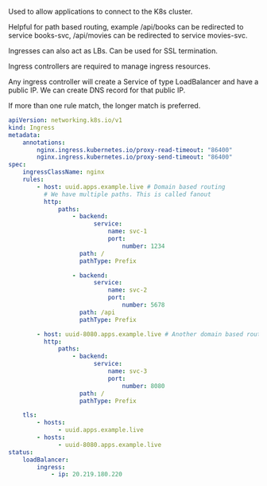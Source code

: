 Used to allow applications to connect to the K8s cluster.

Helpful for path based routing, example /api/books can be redirected to service books-svc, /api/movies can be redirected to service movies-svc.

Ingresses can also act as LBs.
Can be used for SSL termination.

Ingress controllers are required to manage ingress resources.

Any ingress controller will create a Service of type LoadBalancer and have a public IP. We can create DNS record for that public IP.

If more than one rule match, the longer match is preferred.

```yaml
apiVersion: networking.k8s.io/v1
kind: Ingress
metadata:
    annotations:
        nginx.ingress.kubernetes.io/proxy-read-timeout: "86400"
        nginx.ingress.kubernetes.io/proxy-send-timeout: "86400"
spec:
    ingressClassName: nginx
    rules:
        - host: uuid.apps.example.live # Domain based routing
          # We have multiple paths. This is called fanout
          http:
              paths:
                  - backend:
                        service:
                            name: svc-1
                            port:
                                number: 1234
                    path: /
                    pathType: Prefix

                  - backend:
                        service:
                            name: svc-2
                            port:
                                number: 5678
                    path: /api
                    pathType: Prefix

        - host: uuid-8080.apps.example.live # Another domain based route
          http:
              paths:
                  - backend:
                        service:
                            name: svc-3
                            port:
                                number: 8080
                    path: /
                    pathType: Prefix

    tls:
        - hosts:
              - uuid.apps.example.live
        - hosts:
              - uuid-8080.apps.example.live
status:
    loadBalancer:
        ingress:
            - ip: 20.219.180.220
```
